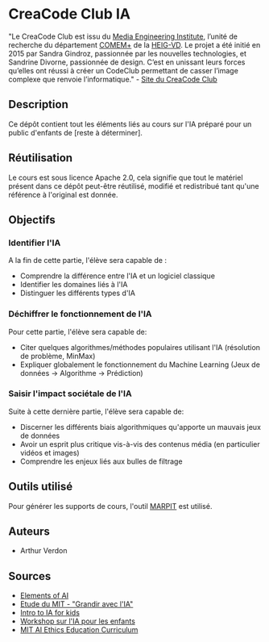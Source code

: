 # CreaCode Club IA

"Le CreaCode Club est issu du [Media Engineering Institute](http://mei.heig-vd.ch), l’unité de recherche du département [COMEM+](http://comem.ch/ "COMEM+") de la [HEIG-VD](http://www.heig-vd.ch). Le projet a été initié en 2015 par Sandra Gindroz, passionnée par les nouvelles technologies, et Sandrine Divorne, passionnée de design. C’est en unissant leurs forces qu’elles ont réussi à créer un CodeClub permettant de casser l’image complexe que renvoie l’informatique." - [Site du CreaCode Club](https://codeclub.heig-vd.ch)

## Description
Ce dépôt contient tout les éléments liés au cours sur l'IA préparé pour un public d'enfants de [reste à déterminer].

## Réutilisation
Le cours est sous licence Apache 2.0, cela signifie que tout le matériel présent dans ce dépôt peut-être réutilisé, modifié et redistribué tant qu'une référence à l'original est donnée.

## Objectifs

### Identifier l'IA
A la fin de cette partie, l'élève sera capable de :
-   Comprendre la différence entre l'IA et un logiciel classique
-   Identifier les domaines liés à l'IA
-   Distinguer les différents types d'IA

### Déchiffrer le fonctionnement de l'IA
Pour cette partie, l'élève sera capable de:
-   Citer quelques algorithmes/méthodes populaires utilisant l'IA (résolution de problème, MinMax)
-   Expliquer globalement le fonctionnement du Machine Learning (Jeux de données → Algorithme → Prédiction)

### Saisir l'impact sociétale de l'IA
Suite à cette dernière partie, l'élève sera capable de:
-   Discerner les différents biais algorithmiques qu'apporte un mauvais jeux de données
-   Avoir un esprit plus critique vis-à-vis des contenus média (en particulier vidéos et images)
-   Comprendre les enjeux liés aux bulles de filtrage

## Outils utilisé
Pour générer les supports de cours, l'outil [MARPIT](https://marpit.marp.app/) est utilisé.

## Auteurs
- Arthur Verdon

## Sources
- [Elements of AI](https://course.elementsofai.com)
- [Etude du MIT - "Grandir avec l'IA"](https://dam-prod.media.mit.edu/x/2018/08/29/Growin_up_with_AI_Stefania_Druga_2018.pdf)
- [Intro to IA for kids](https://medium.com/eliza-effect/science-fiction-movie-trailers-and-youtube-videos-i-use-to-help-kids-understand-artificial-38a6c08d4652)
- [Workshop sur l'IA pour les enfants](https://medium.com/@_tlabs/ai-for-kids-it-is-our-responsibility-to-enable-children-worldwide-to-engage-with-artificial-ec0d5c627945)
- [MIT AI Ethics Education Curriculum](https://docs.google.com/document/d/1e9wx9oBg7CR0s5O7YnYHVmX7H7pnITfoDxNdrSGkp60/edit#heading=h.ictx1ljsx0z4)
<!--stackedit_data:
eyJoaXN0b3J5IjpbLTQwODI3MDE4OCwtNjk3ODQwMDU5LDc1OT
g1MzUxOCwtMTEwNzAyMjk1N119
-->
